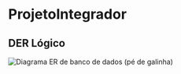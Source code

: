 # ProjetoIntegrador









## DER Lógico
![Diagrama ER de banco de dados (pé de galinha)](https://user-images.githubusercontent.com/108507083/231632719-31df51ad-03e3-412f-b5c2-9f6dbd9f26e0.png)
